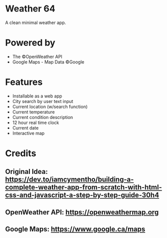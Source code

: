 # Weather 64
A clean minimal weather app.

# Powered by

<ul>
  <li>The ©OpenWeather API</li>
  <li>Google Maps - Map Data ©Google</li>
</ul>

# Features
<ul>
  <li>Installable as a web app</li>
  <li>City search by user text input</li>
  <li>Current location (w/search function)</li>
  <li>Current temperature</li>
  <li>Current condition description</li>
  <li>12 hour real time clock</li>
  <li>Current date</li>
  <li>Interactive map</li>
</ul>

# Credits

## Original Idea: https://dev.to/iamcymentho/building-a-complete-weather-app-from-scratch-with-html-css-and-javascript-a-step-by-step-guide-30h4
## OpenWeather API: https://openweathermap.org
## Google Maps: https://www.google.ca/maps
